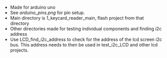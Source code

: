 - Made for arduino uno
- See _arduino_pins.png_ for pin setup.
- Main directory is 1_keycard_reader_main, flash project from that directory
- Other directories made for testing individual components and finding i2c address
- Use LCD_find_i2c_address to check for the address of the lcd screen i2c bus. This address needs to then be used
in test_i2c_LCD and other lcd projects.
